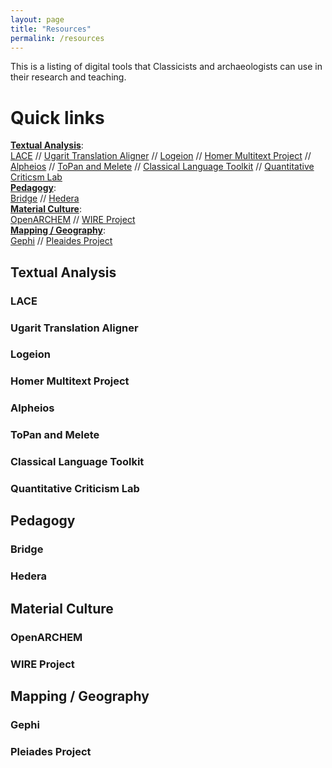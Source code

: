 ```yaml
---
layout: page
title: "Resources"
permalink: /resources
---
```


This is a listing of digital tools that Classicists and archaeologists can use in their research and teaching.

# Quick links
[**Textual Analysis**](#textual-analysis):  
[LACE](#lace) // [Ugarit Translation Aligner](#ugarit-translation-aligner) // [Logeion](#logeion) // [Homer Multitext Project](#homer-multitext-project) // [Alpheios](#alpheios) // [ToPan and Melete](#topan-and-melete) // [Classical Language Toolkit](#classical-language-toolkit) // [Quantitative Criticsm Lab](#quantitative-criticism-lab)  
[**Pedagogy**](#pedagogy):  
[Bridge](#bridge) // [Hedera](#hedera)  
[**Material Culture**](#material-culture):  
[OpenARCHEM](#openarchem) // [WIRE Project](#wire-project)  
[**Mapping / Geography**](#mapping---geography):  
[Gephi](#gephi) // [Pleaides Project](#pleaides-project)  

## Textual Analysis 

### LACE
### Ugarit Translation Aligner
### Logeion
### Homer Multitext Project
### Alpheios
### ToPan and Melete
### Classical Language Toolkit
### Quantitative Criticism Lab

## Pedagogy

### Bridge
### Hedera

## Material Culture

### OpenARCHEM
### WIRE Project

## Mapping / Geography

### Gephi
### Pleiades Project
